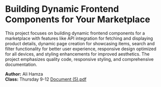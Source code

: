 # Building Dynamic Frontend Components for Your Marketplace

This project focuses on building dynamic frontend components for a marketplace with features like API integration for fetching and displaying product details, dynamic page creation for showcasing items, search and filter functionality for better user experience, responsive design optimized for all devices, and styling enhancements for improved aesthetics. The project emphasizes quality code, responsive styling, and comprehensive documentation.

**Author:** Ali Hamza  
**Class:** Thursday 9-12
[Document (5).pdf](https://github.com/user-attachments/files/18477424/Document.5.pdf)

